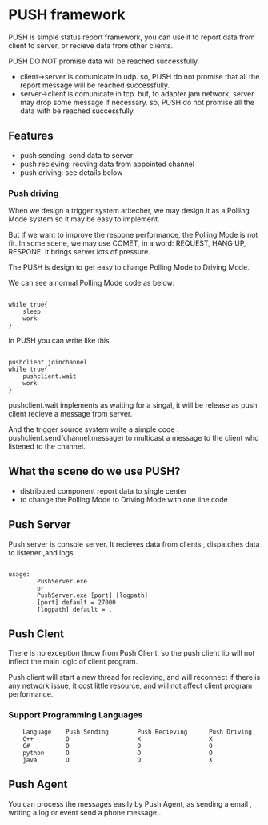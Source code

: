 PUSH framework==================PUSH is simple status report framework, you can use it to report data from client to server, or recieve data from other clients.

PUSH DO NOT promise data will be reached successfully.

* client->server is comunicate in udp. so, PUSH do not promise that all the report message will be reached successfully.* server->client is comunicate in tcp. but, to adapter jam network, server may drop some message if necessary. so, PUSH do not promise all the data with be reached successfully.

Features---------------
* push sending: send data to server* push recieving: recving data from appointed channel
* push driving: see details below

### Push driving

When we design a trigger system aritecher, we may design it as a Polling Mode system so it may be easy to implement.

But if we want to improve the respone performance, the Polling Mode is not fit. In some scene, we may use COMET, in a word: REQUEST, HANG UP, RESPONE: it brings server lots of pressure.

The PUSH is design to get easy to change Polling Mode to Driving Mode.
We can see a normal Polling Mode code as below:
<pre><code>
while true{
	sleep
	work
}
</pre></code>

In PUSH you can write like this

<pre><code>
pushclient.joinchannel
while true{
	pushclient.wait
	work
}
</pre></code>

pushclient.wait implements as waiting for a singal, it will be release as push client recieve a message from server.
And the trigger source system write a simple code : pushclient.send(channel,message) to multicast a message to the client who listened to the channel.


What the scene do we use PUSH?
---------------
* distributed component report data to single center
* to change the Polling Mode to Driving Mode with one line code

Push Server
---------------
Push server is console server. It recieves data from clients , dispatches data to listener ,and logs.
<pre><code>
usage:		PushServer.exe
		or
		PushServer.exe [port] [logpath]
		[port] default = 27000
		[logpath] default = .</pre></code>
Push Clent
---------------There is no exception throw from Push Client, so the push client lib will not inflect the main logic of client program.

Push client will start a new thread for recieving, and will reconnect if there is any network issue, it cost little resource, and will not affect client program performance.

### Support Programming Languages
		Language	Push Sending		Push Recieving		Push Driving
		C++			O					X					X
		C#			O					O					O
		python		O					O					O
		java		O					O					X
		
Push Agent
---------------
You can process the messages easily by Push Agent, as sending a email , writing a log or event send a phone message...